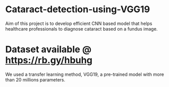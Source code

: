 # Cataract-detection-using-VGG19
Aim of this project is to develop efficient CNN based model that helps healthcare professionals to diagnose cataract based on a fundus image. 

# Dataset available @ https://rb.gy/hbuhg

We used a transfer learning method, VGG19, a pre-trained model with more than 20 millions parameters.
